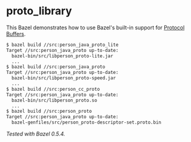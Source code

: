 # proto_library

This Bazel demonstrates how to use Bazel's built-in support for [Protocol Buffers](https://developers.google.com/protocol-buffers/).

```bash
$ bazel build //src:person_java_proto_lite
Target //src:person_java_proto up-to-date:
  bazel-bin/src/libperson_proto-lite.jar
  ...
$ bazel build //src:person_java_proto
Target //src:person_java_proto up-to-date:
  bazel-bin/src/libperson_proto-speed.jar
  ...
$ bazel build //src:person_cc_proto
Target //src:person_java_proto up-to-date:
  bazel-bin/src/libperson_proto.so
  ...
$ bazel build //src:person_proto
Target //src:person_java_proto up-to-date:
  bazel-genfiles/src/person_proto-descriptor-set.proto.bin
```

_Tested with Bazel 0.5.4._
